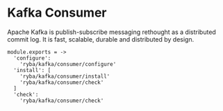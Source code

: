 
# Kafka Consumer

Apache Kafka is publish-subscribe messaging rethought as a distributed commit
log. It is fast, scalable, durable and distributed by design.

    module.exports = ->
      'configure':
        'ryba/kafka/consumer/configure'
      'install': [
        'ryba/kafka/consumer/install'
        'ryba/kafka/consumer/check'
      ]
      'check':
        'ryba/kafka/consumer/check'
